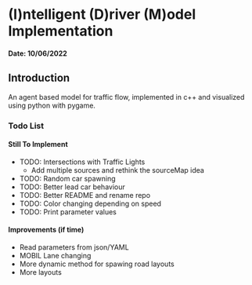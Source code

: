 # (I)ntelligent (D)river (M)odel Implementation

#### Date: 10/06/2022

## Introduction
An agent based model for traffic flow, implemented in c++ and visualized using python with pygame.

### Todo List

#### Still To Implement
- TODO: Intersections with Traffic Lights
    - Add multiple sources and rethink the sourceMap idea
- TODO: Random car spawning
- TODO: Better lead car behaviour
- TODO: Better README and rename repo
- TODO: Color changing depending on speed
- TODO: Print parameter values

#### Improvements (if time)
- Read parameters from json/YAML
- MOBIL Lane changing
- More dynamic method for spawing road layouts
- More layouts




